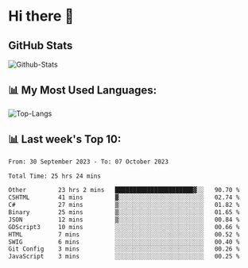 # Hi there 👋

## GitHub Stats
![Github-Stats](https://github-readme-stats-sigma-five.vercel.app/api?username=ltorson&show_icons=true&theme=radical&count_private=true)

## 📊 My Most Used Languages:
![Top-Langs](https://github-readme-stats-sigma-five.vercel.app/api/top-langs/?username=LTorson&layout=compact&langs_count=10)

## 📊 Last week's Top 10:
<!--START_SECTION:waka-->

```txt
From: 30 September 2023 - To: 07 October 2023

Total Time: 25 hrs 24 mins

Other         23 hrs 2 mins   ██████████████████████▓░░   90.70 %
CSHTML        41 mins         ▓░░░░░░░░░░░░░░░░░░░░░░░░   02.74 %
C#            27 mins         ▒░░░░░░░░░░░░░░░░░░░░░░░░   01.82 %
Binary        25 mins         ▒░░░░░░░░░░░░░░░░░░░░░░░░   01.65 %
JSON          12 mins         ▒░░░░░░░░░░░░░░░░░░░░░░░░   00.84 %
GDScript3     10 mins         ░░░░░░░░░░░░░░░░░░░░░░░░░   00.66 %
HTML          7 mins          ░░░░░░░░░░░░░░░░░░░░░░░░░   00.52 %
SWIG          6 mins          ░░░░░░░░░░░░░░░░░░░░░░░░░   00.40 %
Git Config    3 mins          ░░░░░░░░░░░░░░░░░░░░░░░░░   00.26 %
JavaScript    3 mins          ░░░░░░░░░░░░░░░░░░░░░░░░░   00.25 %
```

<!--END_SECTION:waka-->

